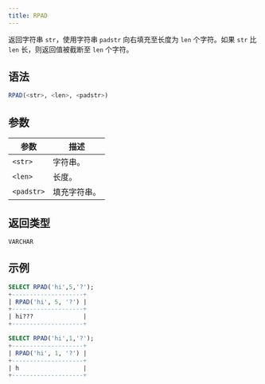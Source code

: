 ```yaml
---
title: RPAD
---
```


返回字符串 `str`，使用字符串 `padstr` 向右填充至长度为 `len` 个字符。如果 `str` 比 `len` 长，则返回值被截断至 `len` 个字符。

## 语法

```sql
RPAD(<str>, <len>, <padstr>)
```

## 参数

| 参数       | 描述         |
|------------|--------------|
| `<str>`    | 字符串。     |
| `<len>`    | 长度。       |
| `<padstr>` | 填充字符串。 |

## 返回类型

`VARCHAR`

## 示例

```sql
SELECT RPAD('hi',5,'?');
+--------------------+
| RPAD('hi', 5, '?') |
+--------------------+
| hi???              |
+--------------------+

SELECT RPAD('hi',1,'?');
+--------------------+
| RPAD('hi', 1, '?') |
+--------------------+
| h                  |
+--------------------+
```